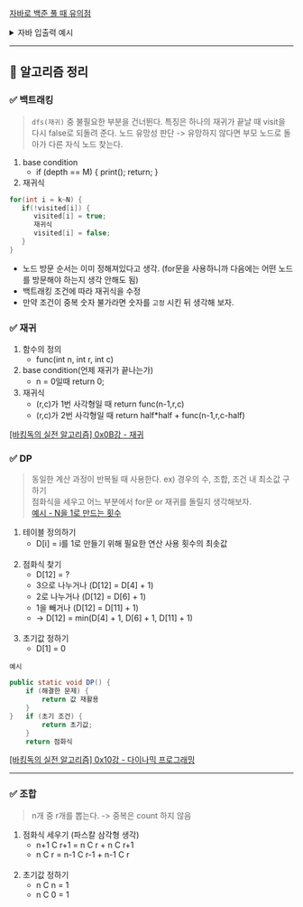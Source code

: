 [자바로 백준 풀 때 유의점](https://nahwasa.com/entry/%EC%9E%90%EB%B0%94%EB%A1%9C-%EB%B0%B1%EC%A4%80-%ED%92%80-%EB%95%8C%EC%9D%98-%ED%8C%81-%EB%B0%8F-%EC%A3%BC%EC%9D%98%EC%A0%90-boj-java)  
<details>
<summary>자바 입출력 예시</summary>

``` JAVA
import java.io.BufferedReader;
import java.io.IOException;
import java.io.InputStreamReader;
import java.util.StringTokenizer;

public class Main {
public void solution() throws Exception {
BufferedReader br = new BufferedReader(new InputStreamReader(System.in));
int n = Integer.parseInt(br.readLine());
for (int i = 0; i < n; i++) {
StringTokenizer st = new StringTokenizer(br.readLine());
int s = Integer.parseInt(st.nextToken());

            for (int j = 0; j < s; j++) {
                int data = Integer.parseInt(st.nextToken());
                System.out.println(data);
            }
        }
        System.out.println("test");
    }
    public static void main(String[] args) throws Exception{
        new Main().solution();
    }
}
```
</details>

___
## 🎉 알고리즘 정리

### ✅ 백트래킹
> `dfs(재귀)` 중 불필요한 부분을 건너뛴다. 특징은 하나의 재귀가 끝날 때 visit을 다시 false로 되돌려 준다.
노드 유망성 판단 -> 유망하지 않다면 부모 노드로 돌아가 다른 자식 노드 찾는다.  
1. base condition
   - if (depth == M) { print(); return; }
2. 재귀식
``` JAVA
for(int i = k~N) { 
   if(!visited[i]) {
      visited[i] = true;
      재귀식
      visited[i] = false;
   } 
}
```
- 노드 방문 순서는 이미 정해져있다고 생각. (for문을 사용하니까 다음에는 어떤 노드를 방문해야 하는지 생각 안해도 됨)
- 백트래킹 조건에 따라 재귀식을 수정
- 만약 조건이 중복 숫자 불가라면 숫자를 `고정` 시킨 뒤 생각해 보자.

### ✅ 재귀
1. 함수의 정의
    - func(int n, int r, int c) 
2. base condition(언제 재귀가 끝나는가)
    - n = 0일때 return 0;
3. 재귀식
    - (r,c)가 1번 사각형일 때 return func(n-1,r,c)
    - (r,c)가 2번 사각형일 때 return half*half + func(n-1,r,c-half)   

[[바킹독의 실전 알고리즘] 0x0B강 - 재귀](https://www.youtube.com/watch?v=8vDDJm5EewM)

### ✅ DP  
> 동일한 계산 과정이 반복될 때 사용한다. ex) 경우의 수, 조합, 조건 내 최소값 구하기  
> 점화식을 세우고 어느 부분에서 for문 or 재귀를 돌릴지 생각해보자.  
> [예시 - N을 1로 만드는 횟수](https://www.acmicpc.net/problem/1463)
1. 테이블 정의하기
   - D[i] = i를 1로 만들기 위해 필요한 연산 사용 횟수의 최솟값  
     <br/>
2. 점화식 찾기
   - D[12] = ?
   - 3으로 나누거나 (D[12] = D[4] + 1)
   - 2로 나누거나 (D[12] = D[6] + 1)
   - 1을 빼거나 (D[12] = D[11] + 1)
   - -> D[12] = min(D[4] + 1, D[6] + 1, D[11] + 1)  
   <br/>
3. 초기값 정하기
   - D[1] = 0  

`예시`
```JAVA
public static void DP() {
    if (해결한 문제) {
        return 값 재활용
    }
}   if (초기 조건) {
        return 초기값;
    }   
    return 점화식
```

[[바킹독의 실전 알고리즘] 0x10강 - 다이나믹 프로그래밍](https://www.youtube.com/watch?v=5leTtB3PQu0)
___
### ✅ 조합
> n개 중 r개를 뽑는다. -> 중복은 count 하지 않음
1. 점화식 세우기 (파스칼 삼각형 생각)  
   - n+1 C r+1 = n C r + n C r+1    
   - n C r = n-1 C r-1 + n-1 C r  
     <br/>
2. 초기값 정하기  
   - n C n = 1  
   - n C 0 = 1  
